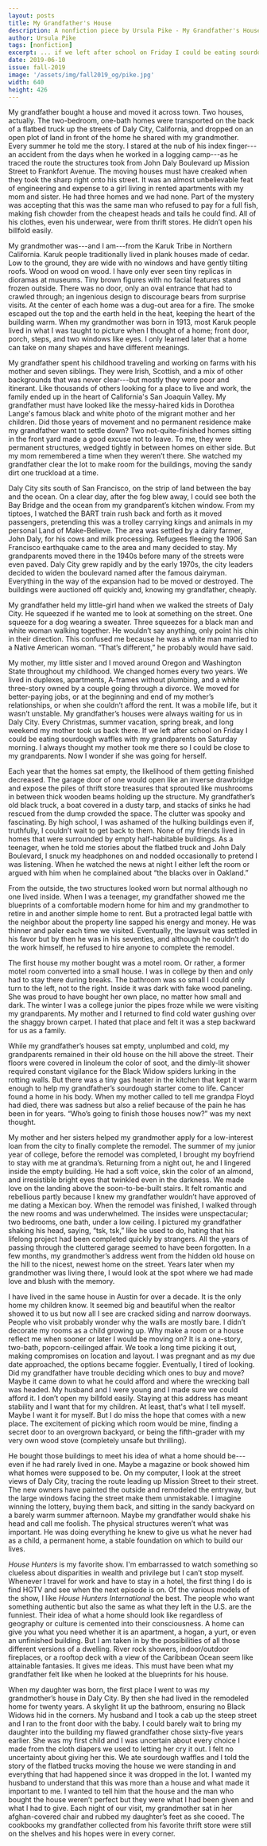 ```yaml
---
layout: posts
title: My Grandfather's House
description: A nonfiction piece by Ursula Pike - My Grandfather's House
author: Ursula Pike
tags: [nonfiction]
excerpt: ... if we left after school on Friday I could be eating sourdough waffles with my grandparents on Saturday morning. I always thought my mother took me there so I could be close to my grandparents. Now I wonder if she was going for herself ...
date: 2019-06-10
issue: fall-2019
image: '/assets/img/fall2019_og/pike.jpg'
width: 640
height: 426
---
```



My grandfather bought a house and moved it across town. Two houses, actually. The two-bedroom, one-bath homes were transported on the back of a flatbed truck up the streets of Daly City, California, and dropped on an open plot of land in front of the home he shared with my grandmother. Every summer he told me the story. I stared at the nub of his index finger---an accident from the days when he worked in a logging camp---as he traced the route the structures took from John Daly Boulevard up Mission Street to Frankfort Avenue. The moving houses must have creaked when they took the sharp right onto his street. It was an almost unbelievable feat of engineering and expense to a girl living in rented apartments with my mom and sister. He had three homes and we had none. Part of the mystery was accepting that this was the same man who refused to pay for a full fish, making fish chowder from the cheapest heads and tails he could find. All of his clothes, even his underwear, were from thrift stores. He didn’t open his billfold easily.

My grandmother was---and I am---from the Karuk Tribe in Northern California. Karuk people traditionally lived in plank houses made of cedar. Low to the ground, they are wide with no windows and have gently tilting roofs. Wood on wood on wood. I have only ever seen tiny replicas in dioramas at museums. Tiny brown figures with no facial features stand frozen outside. There was no door, only an oval entrance that had to crawled through; an ingenious design to discourage bears from surprise visits. At the center of each home was a dug-out area for a fire. The smoke escaped out the top and the earth held in the heat, keeping the heart of the building warm. When my grandmother was born in 1913, most Karuk people lived in what I was taught to picture when I thought of a home; front door, porch, steps, and two windows like eyes. I only learned later that a home can take on many shapes and have different meanings.

My grandfather spent his childhood traveling and working on farms with his mother and seven siblings. They were Irish, Scottish, and a mix of other backgrounds that was never clear---but mostly they were poor and itinerant. Like thousands of others looking for a place to live and work, the family ended up in the heart of California's San Joaquin Valley. My grandfather must have looked like the messy-haired kids in Dorothea Lange's famous black and white photo of the migrant mother and her children. Did those years of movement and no permanent residence make my grandfather want to settle down? Two not-quite-finished homes sitting in the front yard made a good excuse not to leave. To me, they were permanent structures, wedged tightly in between homes on either side. But my mom remembered a time when they weren’t there. She watched my grandfather clear the lot to make room for the buildings, moving the sandy dirt one truckload at a time.

Daly City sits south of San Francisco, on the strip of land between the bay and the ocean. On a clear day, after the fog blew away, I could see both the Bay Bridge and the ocean from my grandparent’s kitchen window. From my tiptoes, I watched the BART train rush back and forth as it moved passengers, pretending this was a trolley carrying kings and animals in my personal Land of Make-Believe. The area was settled by a dairy farmer, John Daly, for his cows and milk processing. Refugees fleeing the 1906 San Francisco earthquake came to the area and many decided to stay. My grandparents moved there in the 1940s before many of the streets were even paved. Daly City grew rapidly and by the early 1970s, the city leaders decided to widen the boulevard named after the famous dairyman. Everything in the way of the expansion had to be moved or destroyed. The buildings were auctioned off quickly and, knowing my grandfather, cheaply.

My grandfather held my little-girl hand when we walked the streets of Daly City. He squeezed if he wanted me to look at something on the street. One squeeze for a dog wearing a sweater. Three squeezes for a black man and white woman walking together. He wouldn’t say anything, only point his chin in their direction. This confused me because he was a white man married to a Native American woman. “That’s different,” he probably would have said.

My mother, my little sister and I moved around Oregon and Washington State throughout my childhood. We changed homes every two years. We lived in duplexes, apartments, A-frames without plumbing, and a white three-story owned by a couple going through a divorce. We moved for better-paying jobs, or at the beginning and end of my mother’s relationships, or when she couldn’t afford the rent. It was a mobile life, but it wasn’t unstable. My grandfather’s houses were always waiting for us in Daly City. Every Christmas, summer vacation, spring break, and long weekend my mother took us back there. If we left after school on Friday I could be eating sourdough waffles with my grandparents on Saturday morning. I always thought my mother took me there so I could be close to my grandparents. Now I wonder if she was going for herself.

Each year that the homes sat empty, the likelihood of them getting finished decreased. The garage door of one would open like an inverse drawbridge and expose the piles of thrift store treasures that sprouted like mushrooms in between thick wooden beams holding up the structure. My grandfather’s old black truck, a boat covered in a dusty tarp, and stacks of sinks he had rescued from the dump crowded the space. The clutter was spooky and fascinating. By high school, I was ashamed of the hulking buildings even if, truthfully, I couldn’t wait to get back to them. None of my friends lived in homes that were surrounded by empty half-habitable buildings. As a teenager, when he told me stories about the flatbed truck and John Daly Boulevard, I snuck my headphones on and nodded occasionally to pretend I was listening. When he watched the news at night I either left the room or argued with him when he complained about “the blacks over in Oakland.”

From the outside, the two structures looked worn but normal although no one lived inside. When I was a teenager, my grandfather showed me the blueprints of a comfortable modern home for him and my grandmother to retire in and another simple home to rent. But a protracted legal battle with the neighbor about the property line sapped his energy and money. He was thinner and paler each time we visited. Eventually, the lawsuit was settled in his favor but by then he was in his seventies, and although he couldn’t do the work himself, he refused to hire anyone to complete the remodel.

The first house my mother bought was a motel room. Or rather, a former motel room converted into a small house. I was in college by then and only had to stay there during breaks. The bathroom was so small I could only turn to the left, not to the right. Inside it was dark with fake wood paneling. She was proud to have bought her own place, no matter how small and dark. The winter I was a college junior the pipes froze while we were visiting my grandparents. My mother and I returned to find cold water gushing over the shaggy brown carpet. I hated that place and felt it was a step backward for us as a family.

While my grandfather’s houses sat empty, unplumbed and cold, my grandparents remained in their old house on the hill above the street. Their floors were covered in linoleum the color of soot, and the dimly-lit shower required constant vigilance for the Black Widow spiders lurking in the rotting walls. But there was a tiny gas heater in the kitchen that kept it warm enough to help my grandfather’s sourdough starter come to life. Cancer found a home in his body. When my mother called to tell me grandpa Floyd had died, there was sadness but also a relief because of the pain he has been in for years. “Who’s going to finish those houses now?” was my next thought.

My mother and her sisters helped my grandmother apply for a low-interest loan from the city to finally complete the remodel. The summer of my junior year of college, before the remodel was completed, I brought my boyfriend to stay with me at grandma’s. Returning from a night out, he and I lingered inside the empty building. He had a soft voice, skin the color of an almond, and irresistible bright eyes that twinkled even in the darkness. We made love on the landing above the soon-to-be-built stairs. It felt romantic and rebellious partly because I knew my grandfather wouldn’t have approved of me dating a Mexican boy. When the remodel was finished, I walked through the new rooms and was underwhelmed. The insides were unspectacular; two bedrooms, one bath, under a low ceiling. I pictured my grandfather shaking his head, saying, “tsk, tsk,” like he used to do, hating that his lifelong project had been completed quickly by strangers. All the years of passing through the cluttered garage seemed to have been forgotten. In a few months, my grandmother’s address went from the hidden old house on the hill to the nicest, newest home on the street. Years later when my grandmother was living there, I would look at the spot where we had made love and blush with the memory.

I have lived in the same house in Austin for over a decade. It is the only home my children know. It seemed big and beautiful when the realtor showed it to us but now all I see are cracked siding and narrow doorways. People who visit probably wonder why the walls are mostly bare. I didn’t decorate my rooms as a child growing up. Why make a room or a house reflect me when sooner or later I would be moving on? It is a one-story, two-bath, popcorn-ceilinged affair. We took a long time picking it out, making compromises on location and layout. I was pregnant and as my due date approached, the options became foggier. Eventually, I tired of looking. Did my grandfather have trouble deciding which ones to buy and move? Maybe it came down to what he could afford and where the wrecking ball was headed. My husband and I were young and I made sure we could afford it. I don’t open my billfold easily. Staying at this address has meant stability and I want that for my children. At least, that's what I tell myself. Maybe I want it for myself. But I do miss the hope that comes with a new place. The excitement of picking which room would be mine, finding a secret door to an overgrown backyard, or being the fifth-grader with my very own wood stove (completely unsafe but thrilling).

He bought those buildings to meet his idea of what a home should be---even if he had rarely lived in one. Maybe a magazine or book showed him what homes were supposed to be. On my computer, I look at the street views of Daly City, tracing the route leading up Mission Street to their street. The new owners have painted the outside and remodeled the entryway, but the large windows facing the street make them unmistakable. I imagine winning the lottery, buying them back, and sitting in the sandy backyard on a barely warm summer afternoon. Maybe my grandfather would shake his head and call me foolish. The physical structures weren’t what was important. He was doing everything he knew to give us what he never had as a child, a permanent home, a stable foundation on which to build our lives.

*House Hunters* is my favorite show. I'm embarrassed to watch something so clueless about disparities in wealth and privilege but I can’t stop myself. Whenever I travel for work and have to stay in a hotel, the first thing I do is find HGTV and see when the next episode is on. Of the various models of the show, I like *House Hunters International* the best. The people who want something authentic but also the same as what they left in the U.S. are the funniest. Their idea of what a home should look like regardless of geography or culture is cemented into their consciousness. A home can give you what you need whether it is an apartment, a hogan, a yurt, or even an unfinished building. But I am taken in by the possibilities of all those different versions of a dwelling. River rock showers, indoor/outdoor fireplaces, or a rooftop deck with a view of the Caribbean Ocean seem like attainable fantasies. It gives me ideas. This must have been what my grandfather felt like when he looked at the blueprints for his house.

When my daughter was born, the first place I went to was my grandmother’s house in Daly City. By then she had lived in the remodeled home for twenty years. A skylight lit up the bathroom, ensuring no Black Widows hid in the corners. My husband and I took a cab up the steep street and I ran to the front door with the baby. I could barely wait to bring my daughter into the building my flawed grandfather chose sixty-five years earlier. She was my first child and I was uncertain about every choice I made from the cloth diapers we used to letting her cry it out. I felt no uncertainty about giving her this. We ate sourdough waffles and I told the story of the flatbed trucks moving the house we were standing in and everything that had happened since it was dropped in the lot. I wanted my husband to understand that this was more than a house and what made it important to me. I wanted to tell him that the house and the man who bought the house weren’t perfect but they were what I had been given and what I had to give. Each night of our visit, my grandmother sat in her afghan-covered chair and rubbed my daughter’s feet as she cooed. The cookbooks my grandfather collected from his favorite thrift store were still on the shelves and his hopes were in every corner.
